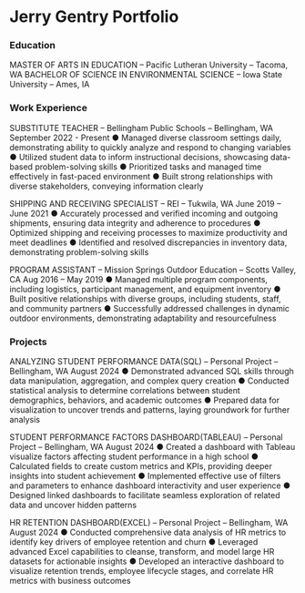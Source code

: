 # Jerry Gentry Portfolio

### Education
  MASTER OF ARTS IN EDUCATION – Pacific Lutheran University – Tacoma, WA
  BACHELOR OF SCIENCE IN ENVIRONMENTAL SCIENCE – Iowa State University – Ames, IA

### Work Experience
SUBSTITUTE TEACHER – Bellingham Public Schools – Bellingham, WA	September 2022 - Present
●	Managed diverse classroom settings daily, demonstrating ability to quickly analyze and respond to changing variables
●	Utilized student data to inform instructional decisions, showcasing data-based problem-solving skills
●	Prioritized tasks and managed time effectively in fast-paced environment
●	Built strong relationships with diverse stakeholders, conveying information clearly

SHIPPING AND RECEIVING SPECIALIST – REI – Tukwila, WA 	June 2019 – June 2021
●	Accurately processed and verified incoming and outgoing shipments, ensuring data integrity and adherence to procedures
●	Optimized shipping and receiving processes to maximize productivity and meet deadlines
●	Identified and resolved discrepancies in inventory data, demonstrating problem-solving skills

PROGRAM ASSISTANT – Mission Springs Outdoor Education – Scotts Valley, CA 	Aug 2016 – May 2019
●	Managed multiple program components, including logistics, participant management, and equipment inventory
●	Built positive relationships with diverse groups, including students, staff, and community partners
●	Successfully addressed challenges in dynamic outdoor environments, demonstrating adaptability and resourcefulness

### Projects
ANALYZING STUDENT PERFORMANCE DATA(SQL) – Personal Project – Bellingham, WA	August 2024
●	Demonstrated advanced SQL skills through data manipulation, aggregation, and complex query creation
●	Conducted statistical analysis to determine correlations between student demographics, behaviors, and academic outcomes
●	Prepared data for visualization to uncover trends and patterns, laying groundwork for further analysis

STUDENT PERFORMANCE FACTORS DASHBOARD(TABLEAU) – Personal Project – Bellingham, WA	August 2024
●	Created a dashboard with Tableau visualize factors affecting student performance in a high school
●	Calculated fields to create custom metrics and KPIs, providing deeper insights into student achievement
●	Implemented effective use of filters and parameters to enhance dashboard interactivity and user experience
●	Designed linked dashboards to facilitate seamless exploration of related data and uncover hidden patterns

HR RETENTION DASHBOARD(EXCEL) – Personal Project – Bellingham, WA 	August 2024
●	Conducted comprehensive data analysis of HR metrics to identify key drivers of employee retention and churn
●	Leveraged advanced Excel capabilities to cleanse, transform, and model large HR datasets for actionable insights
●	Developed an interactive dashboard to visualize retention trends, employee lifecycle stages, and correlate HR metrics with business outcomes

